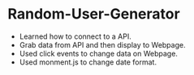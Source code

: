 # Random-User-Generator

- Learned how to connect to a API.
- Grab data from API and then display to Webpage.
- Used click events to change data on Webpage.
- Used monment.js to change date format.
